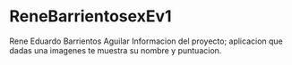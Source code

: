 # ReneBarrientosexEv1

Rene Eduardo Barrientos Aguilar
Informacion del proyecto; aplicacion que dadas una imagenes te muestra su nombre y puntuacion.
